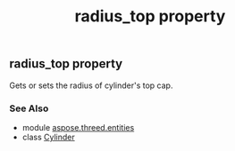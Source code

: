 ﻿---
title: radius_top property
second_title: Aspose.3D for Python via .NET API References
description: 
type: docs
weight: 240
url: /python-net/aspose.threed.entities/cylinder/radius_top/
is_root: false
---

## radius_top property


Gets or sets the radius of cylinder's top cap.

### See Also
* module [aspose.threed.entities](../../)
* class [Cylinder](/3d/python-net/aspose.threed.entities/cylinder)
